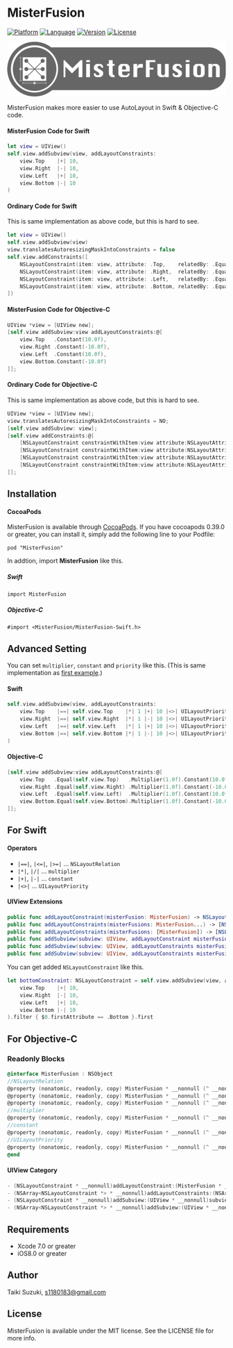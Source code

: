 # MisterFusion

[![Platform](http://img.shields.io/badge/platform-ios-blue.svg?style=flat
)](https://developer.apple.com/iphone/index.action)
[![Language](http://img.shields.io/badge/language-swift-brightgreen.svg?style=flat
)](https://developer.apple.com/swift)
[![Version](https://img.shields.io/cocoapods/v/MisterFusion.svg?style=flat)](http://cocoapods.org/pods/MisterFusion)
[![License](https://img.shields.io/cocoapods/l/MisterFusion.svg?style=flat)](http://cocoapods.org/pods/MisterFusion)

![](./logo.png)

MisterFusion makes more easier to use AutoLayout in Swift & Objective-C code.

#### MisterFusion Code for Swift

```swift
let view = UIView()
self.view.addSubview(view, addLayoutConstraints:
    view.Top    |+| 10,
    view.Right  |-| 10,
    view.Left   |+| 10,
    view.Bottom |-| 10
)
```

#### Ordinary Code for Swift

This is same implementation as above code, but this is hard to see.

```swift
let view = UIView()
self.view.addSubview(view)
view.translatesAutoresizingMaskIntoConstraints = false
self.view.addConstraints([
    NSLayoutConstraint(item: view, attribute: .Top,    relatedBy: .Equal, toItem: self.view, attribute: .Top,    multiplier: 1, constant:  10),
    NSLayoutConstraint(item: view, attribute: .Right,  relatedBy: .Equal, toItem: self.view, attribute: .Right,  multiplier: 1, constant: -10),
    NSLayoutConstraint(item: view, attribute: .Left,   relatedBy: .Equal, toItem: self.view, attribute: .Left,   multiplier: 1, constant:  10),
    NSLayoutConstraint(item: view, attribute: .Bottom, relatedBy: .Equal, toItem: self.view, attribute: .Bottom, multiplier: 1, constant: -10),
])
```

#### MisterFusion Code for Objective-C

```objective-c
UIView *view = [UIView new];
[self.view addSubview:view addLayoutConstraints:@[
    view.Top   .Constant(10.0f),
    view.Right .Constant(-10.0f),
    view.Left  .Constant(10.0f),
    view.Bottom.Constant(-10.0f)
]];
```

#### Ordinary Code for Objective-C

This is same implementation as above code, but this is hard to see.

```objective-c
UIView *view = [UIView new];
view.translatesAutoresizingMaskIntoConstraints = NO;
[self.view addSubview: view];
[self.view addConstraints:@[
    [NSLayoutConstraint constraintWithItem:view attribute:NSLayoutAttributeTop    relatedBy:NSLayoutRelationEqual toItem:self.view attribute:NSLayoutAttributeTop    multiplier:1.0f constant:10.0f],
    [NSLayoutConstraint constraintWithItem:view attribute:NSLayoutAttributeRight  relatedBy:NSLayoutRelationEqual toItem:self.view attribute:NSLayoutAttributeRight  multiplier:1.0f constant:-10.0f],
    [NSLayoutConstraint constraintWithItem:view attribute:NSLayoutAttributeLeft   relatedBy:NSLayoutRelationEqual toItem:self.view attribute:NSLayoutAttributeLeft   multiplier:1.0f constant:10.0f],
    [NSLayoutConstraint constraintWithItem:view attribute:NSLayoutAttributeHeight relatedBy:NSLayoutRelationEqual toItem:self.view attribute:NSLayoutAttributeHeight multiplier:0.5f constant:-15.0f]
]];
```

## Installation

#### CocoaPods

MisterFusion is available through [CocoaPods](http://cocoapods.org). If you have cocoapods 0.39.0 or greater, you can install
it, simply add the following line to your Podfile:

	pod "MisterFusion"

In addtion, import **MisterFusion** like this.

##### Swift

    import MisterFusion

##### Objective-C

    #import <MisterFusion/MisterFusion-Swift.h>

## Advanced Setting

You can set `multiplier`, `constant` and `priority` like this.
(This is same implementation as [first example](#misterfusion-code-for-swift).)

#### Swift

```swift
self.view.addSubview(view, addLayoutConstraints:
    view.Top    |==| self.view.Top    |*| 1 |+| 10 |<>| UILayoutPriorityRequired,
    view.Right  |==| self.view.Right  |*| 1 |-| 10 |<>| UILayoutPriorityRequired,
    view.Left   |==| self.view.Left   |*| 1 |+| 10 |<>| UILayoutPriorityRequired,
    view.Bottom |==| self.view.Bottom |*| 1 |-| 10 |<>| UILayoutPriorityRequired
)
```

#### Objective-C

```objective-c
[self.view addSubview:view addLayoutConstraints:@[
    view.Top   .Equal(self.view.Top)   .Multiplier(1.0f).Constant(10.0f) .Priority(UILayoutPriorityRequired),
    view.Right .Equal(self.view.Right) .Multiplier(1.0f).Constant(-10.0f).Priority(UILayoutPriorityRequired),
    view.Left  .Equal(self.view.Left)  .Multiplier(1.0f).Constant(10.0f) .Priority(UILayoutPriorityRequired),
    view.Bottom.Equal(self.view.Bottom).Multiplier(1.0f).Constant(-10.0f).Priority(UILayoutPriorityRequired)
]];
```

## For Swift

#### Operators

- `|==|`, `|<=|`, `|>=|` ... `NSLayoutRelation`
- `|*|`, `|/|` ... `multiplier`
- `|+|`, `|-|` ... `constant`
- `|<>|` ... `UILayoutPriority`

#### UIView Extensions

```swift
public func addLayoutConstraint(misterFusion: MisterFusion) -> NSLayoutConstraint
public func addLayoutConstraints(misterFusions: MisterFusion...) -> [NSLayoutConstraint]
public func addLayoutConstraints(misterFusions: [MisterFusion]) -> [NSLayoutConstraint]
public func addSubview(subview: UIView, addLayoutConstraint misterFusion: MisterFusion) -> NSLayoutConstraint
public func addSubview(subview: UIView, addLayoutConstraints misterFusions: [MisterFusion]) -> [NSLayoutConstraint]
public func addSubview(subview: UIView, addLayoutConstraints misterFusions: MisterFusion...) -> [NSLayoutConstraint]
```

You can get added `NSLayoutConstraint` like this.

```swift
let bottomConstraint: NSLayoutConstraint = self.view.addSubview(view, addLayoutConstraints:
    view.Top    |+| 10,
    view.Right  |-| 10,
    view.Left   |+| 10,
    view.Bottom |-| 10
).filter { $0.firstAttribute == .Bottom }.first
```

## For Objective-C

### Readonly Blocks

```objective-c
@interface MisterFusion : NSObject
//NSLayoutRelation
@property (nonatomic, readonly, copy) MisterFusion * __nonnull (^ __nonnull Equal)(MisterFusion * __nonnull);
@property (nonatomic, readonly, copy) MisterFusion * __nonnull (^ __nonnull LessThanOrEqual)(MisterFusion * __nonnull);
@property (nonatomic, readonly, copy) MisterFusion * __nonnull (^ __nonnull GreaterThanOrEqual)(MisterFusion * __nonnull);
//multiplier
@property (nonatomic, readonly, copy) MisterFusion * __nonnull (^ __nonnull Multiplier)(CGFloat);
//constant
@property (nonatomic, readonly, copy) MisterFusion * __nonnull (^ __nonnull Constant)(CGFloat);
//UILayoutPriority
@property (nonatomic, readonly, copy) MisterFusion * __nonnull (^ __nonnull Priority)(UILayoutPriority);
@end
```

#### UIView Category

```objective-c
- (NSLayoutConstraint * __nonnull)addLayoutConstraint:(MisterFusion * __nonnull)misterFusion;
- (NSArray<NSLayoutConstraint *> * __nonnull)addLayoutConstraints:(NSArray<MisterFusion *> * __nonnull)misterFusions;
- (NSLayoutConstraint * __nonnull)addSubview:(UIView * __nonnull)subview addLayoutConstraint:(MisterFusion * __nonnull)misterFusion;
- (NSArray<NSLayoutConstraint *> * __nonnull)addSubview:(UIView * __nonnull)subview addLayoutConstraint:(NSArray<MisterFusion *> * __nonnull)misterFusions;
```

## Requirements

- Xcode 7.0 or greater
- iOS8.0 or greater

## Author

Taiki Suzuki, s1180183@gmail.com

## License

MisterFusion is available under the MIT license. See the LICENSE file for more info.
